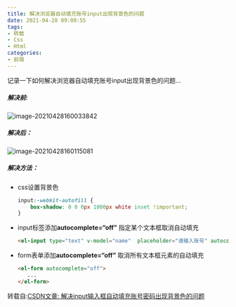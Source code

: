 ```yaml
---
title: 解决浏览器自动填充账号input出现背景色的问题
date: 2021-04-28 09:09:55
tags:
- 转载
- Css
- Html
categories:
- 前端
---
```

记录一下如何解决浏览器自动填充账号input出现背景色的问题...
<!--more-->

##### 解决前:

![image-20210428160033842](https://cdn.jsdelivr.net/gh/houpai/hp-cdn@latest/picGo/image-20210428160033842.png)

##### 解决后：

![image-20210428160115081](https://cdn.jsdelivr.net/gh/houpai/hp-cdn@latest/picGo/image-20210428160115081.png)

##### 解决方法：

- css设置背景色

  ```css
  input:-webkit-autofill { 
      box-shadow: 0 0 0px 1000px white inset !important;
  }
  ```

- input标签添加**autocomplete=“off”** 指定某个文本框取消自动填充

  ```html
  <el-input type="text" v-model="name"  placeholder="请输入账号" autocomplete="off" ></el-input>
  ```

- form表单添加**autocomplete=“off”** 取消所有文本框元素的自动填充

  ```html
  <el-form autocomplete="off">
     ...
  </el-form>
  ```
转载自:[CSDN文章: 解决input输入框自动填充账号密码出现背景色的问题](https://blog.csdn.net/weixin_45899022/article/details/105860397)
  

